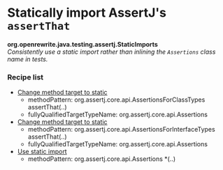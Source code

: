 # Statically import AssertJ's `assertThat`

**org.openrewrite.java.testing.assertj.StaticImports**  
_Consistently use a static import rather than inlining the `Assertions` class name in tests._

### Recipe list

* [Change method target to static](org.openrewrite.java.ChangeMethodTargetToStatic.md)
	* methodPattern: org.assertj.core.api.AssertionsForClassTypes assertThat(..)
	* fullyQualifiedTargetTypeName: org.assertj.core.api.Assertions
* [Change method target to static](org.openrewrite.java.ChangeMethodTargetToStatic.md)
	* methodPattern: org.assertj.core.api.AssertionsForInterfaceTypes assertThat(..)
	* fullyQualifiedTargetTypeName: org.assertj.core.api.Assertions
* [Use static import](org.openrewrite.java.UseStaticImport.md)
	* methodPattern: org.assertj.core.api.Assertions *(..)
